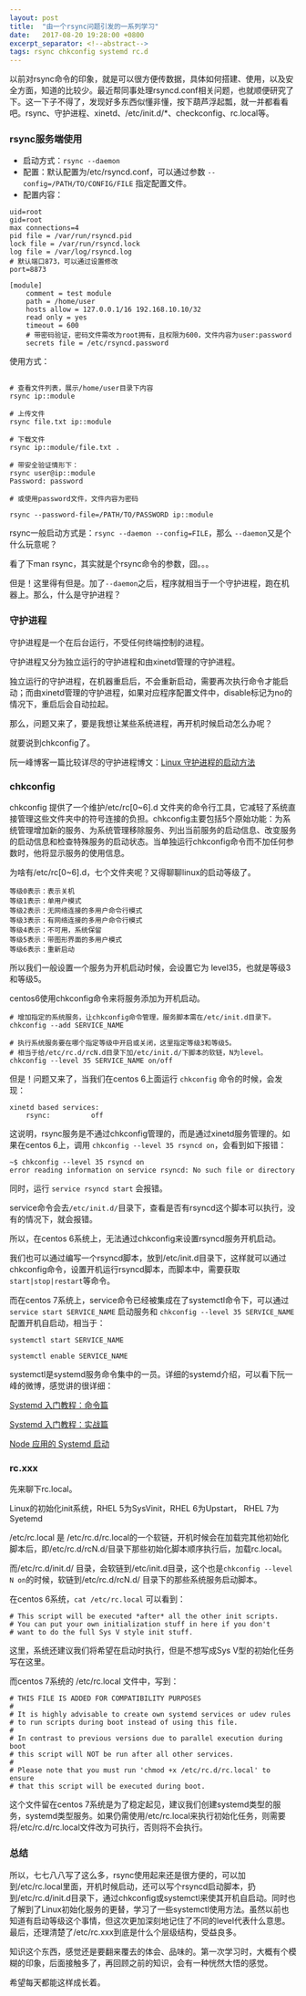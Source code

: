 ```yaml
---
layout: post 
title:  "由一个rsync问题引发的一系列学习"
date:   2017-08-20 19:28:00 +0800
excerpt_separator: <!--abstract-->
tags: rsync chkconfig systemd rc.d
---
```


以前对rsync命令的印象，就是可以很方便传数据，具体如何搭建、使用，以及安全方面，知道的比较少。最近帮同事处理rsyncd.conf相关问题，也就顺便研究了下。这一下子不得了，发现好多东西似懂非懂，按下葫芦浮起瓢，就一并都看看吧。rsync、守护进程、xinetd、/etc/init.d/*、checkconfig、rc.local等。<!--abstract-->


### rsync服务端使用

- 启动方式：`rsync --daemon`
- 配置：默认配置为/etc/rsyncd.conf，可以通过参数 `--config=/PATH/TO/CONFIG/FILE` 指定配置文件。
- 配置内容：

```
uid=root
gid=root
max connections=4
pid file = /var/run/rsyncd.pid
lock file = /var/run/rsyncd.lock
log file = /var/log/rsyncd.log
# 默认端口873，可以通过设置修改
port=8873

[module]
	comment = test module
	path = /home/user
	hosts allow = 127.0.0.1/16 192.168.10.10/32
	read only = yes
	timeout = 600
	# 带密码验证，密码文件需改为root拥有，且权限为600，文件内容为user:password
	secrets file = /etc/rsyncd.password
```
使用方式：
```

# 查看文件列表，展示/home/user目录下内容
rsync ip::module  

# 上传文件
rsync file.txt ip::module

# 下载文件
rsync ip::module/file.txt .

# 带安全验证情形下：
rsync user@ip::module 
Password: password

# 或使用password文件，文件内容为密码

rsync --password-file=/PATH/TO/PASSWORD ip::module

```


rsync一般启动方式是：`rsync --daemon --config=FILE`，那么 `--daemon`又是个什么玩意呢？

看了下man rsync，其实就是个rsync命令的参数，囧。。。

但是！这里得有但是。加了`--daemon`之后，程序就相当于一个守护进程，跑在机器上。那么，什么是守护进程？

### 守护进程

守护进程是一个在后台运行，不受任何终端控制的进程。

守护进程又分为独立运行的守护进程和由xinetd管理的守护进程。

独立运行的守护进程，在机器重启后，不会重新启动，需要再次执行命令才能启动；而由xinetd管理的守护进程，如果对应程序配置文件中，disable标记为no的情况下，重启后会自动拉起。

那么，问题又来了，要是我想让某些系统进程，再开机时候启动怎么办呢？

就要说到chkconfig了。

阮一峰博客一篇比较详尽的守护进程博文：[Linux 守护进程的启动方法](http://www.ruanyifeng.com/blog/2016/02/linux-daemon.html)


### chkconfig

chkconfig 提供了一个维护/etc/rc[0~6].d 文件夹的命令行工具，它减轻了系统直接管理这些文件夹中的符号连接的负担。chkconfig主要包括5个原始功能：为系统管理增加新的服务、为系统管理移除服务、列出当前服务的启动信息、改变服务的启动信息和检查特殊服务的启动状态。当单独运行chkconfig命令而不加任何参数时，他将显示服务的使用信息。

为啥有/etc/rc[0~6].d，七个文件夹呢？又得聊聊linux的启动等级了。

```
等级0表示：表示关机
等级1表示：单用户模式
等级2表示：无网络连接的多用户命令行模式
等级3表示：有网络连接的多用户命令行模式
等级4表示：不可用，系统保留
等级5表示：带图形界面的多用户模式
等级6表示：重新启动
```
所以我们一般设置一个服务为开机启动时候，会设置它为 level35，也就是等级3和等级5。

centos6使用chkconfig命令来将服务添加为开机启动。

```
# 增加指定的系统服务，让chkconfig命令管理，服务脚本需在/etc/init.d目录下。
chkconfig --add SERVICE_NAME   

# 执行系统服务要在哪个指定等级中开启或关闭，这里指定等级3和等级5。
# 相当于给/etc/rc.d/rcN.d目录下加/etc/init.d/下脚本的软链，N为level。
chkconfig --level 35 SERVICE_NAME on/off  
```

但是！问题又来了，当我们在centos 6上面运行 `chkconfig` 命令的时候，会发现：

```
xinetd based services:
	rsync:         	off
```

这说明，rsync服务是不通过chkconfig管理的，而是通过xinetd服务管理的。如果在centos 6上，调用 `chkconfig --level 35 rsyncd on`，会看到如下报错：

```
~$ chkconfig --level 35 rsyncd on
error reading information on service rsyncd: No such file or directory
```

同时，运行 `service rsyncd start` 会报错。

service命令会去`/etc/init.d/`目录下，查看是否有rsyncd这个脚本可以执行，没有的情况下，就会报错。

所以，在centos 6系统上，无法通过chkconfig来设置rsyncd服务开机启动。

我们也可以通过编写一个rsyncd脚本，放到/etc/init.d目录下，这样就可以通过chkconfig命令，设置开机运行rsyncd脚本，而脚本中，需要获取`start|stop|restart`等命令。

而在centos 7系统上，service命令已经被集成在了systemctl命令下，可以通过 `service start SERVICE_NAME` 启动服务和 `chkconfig --level 35 SERVICE_NAME` 配置开机自启动，相当于：

```
systemctl start SERVICE_NAME

systemctl enable SERVICE_NAME
```

systemctl是systemd服务命令集中的一员。详细的systemd介绍，可以看下阮一峰的微博，感觉讲的很详细：

[Systemd 入门教程：命令篇](http://www.ruanyifeng.com/blog/2016/03/systemd-tutorial-commands.html)

[Systemd 入门教程：实战篇](http://www.ruanyifeng.com/blog/2016/03/systemd-tutorial-part-two.html)

[Node 应用的 Systemd 启动](http://www.ruanyifeng.com/blog/2016/03/node-systemd-tutorial.html)


### rc.xxx

先来聊下rc.local。

Linux的初始化init系统，RHEL 5为SysVinit，RHEL 6为Upstart， RHEL 7为Syetemd

/etc/rc.local 是 /etc/rc.d/rc.local的一个软链，开机时候会在加载完其他初始化脚本后，即/etc/rc.d/rcN.d/目录下那些初始化脚本顺序执行后，加载rc.local。

而/etc/rc.d/init.d/ 目录，会软链到/etc/init.d目录，这个也是`chkconfig --level N on`的时候，软链到/etc/rc.d/rcN.d/ 目录下的那些系统服务启动脚本。

在centos 6系统，`cat /etc/rc.local` 可以看到：
```
# This script will be executed *after* all the other init scripts.
# You can put your own initialization stuff in here if you don't
# want to do the full Sys V style init stuff.
```
这里，系统还建议我们将希望在启动时执行，但是不想写成Sys V型的初始化任务写在这里。

而centos 7系统的 /etc/rc.local 文件中，写到：
```
# THIS FILE IS ADDED FOR COMPATIBILITY PURPOSES
#
# It is highly advisable to create own systemd services or udev rules
# to run scripts during boot instead of using this file.
#
# In contrast to previous versions due to parallel execution during boot
# this script will NOT be run after all other services.
#
# Please note that you must run 'chmod +x /etc/rc.d/rc.local' to ensure
# that this script will be executed during boot.
```
这个文件留在centos 7系统是为了稳定起见，建议我们创建systemd类型的服务，systemd类型服务。如果仍需使用/etc/rc.local来执行初始化任务，则需要将/etc/rc.d/rc.local文件改为可执行，否则将不会执行。


### 总结

所以，七七八八写了这么多，rsync使用起来还是很方便的，可以加到/etc/rc.local里面，开机时候启动，还可以写个rsyncd启动脚本，扔到/etc/rc.d/init.d目录下，通过chkconfig或systemctl来使其开机自启动。同时也了解到了Linux初始化服务的更替，学习了一些systemctl使用方法。虽然以前也知道有启动等级这个事情，但这次更加深刻地记住了不同的level代表什么意思。最后，还理清楚了/etc/rc.xxx到底是什么个层级结构，受益良多。

知识这个东西，感觉还是要翻来覆去的体会、品味的。第一次学习时，大概有个模糊的印象，后面接触多了，再回顾之前的知识，会有一种恍然大悟的感觉。

希望每天都能这样成长着。





